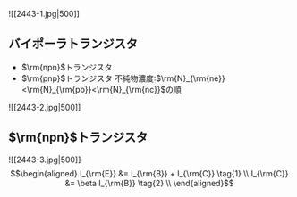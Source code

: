 ![[2443-1.jpg|500]]

## バイポーラトランジスタ
- $\rm{npn}$トランジスタ
- $\rm{pnp}$トランジスタ
不純物濃度:$\rm{N}_{\rm{ne}}<\rm{N}_{\rm{pb}}<\rm{N}_{\rm{nc}}$の順

![[2443-2.jpg|500]]
## $\rm{npn}$トランジスタ
![[2443-3.jpg|500]]
$$\begin{aligned}
I_{\rm{E}} &= I_{\rm{B}} + I_{\rm{C}} \tag{1} \\
I_{\rm{C}} &= \beta I_{\rm{B}} \tag{2} \\
\end{aligned}$$